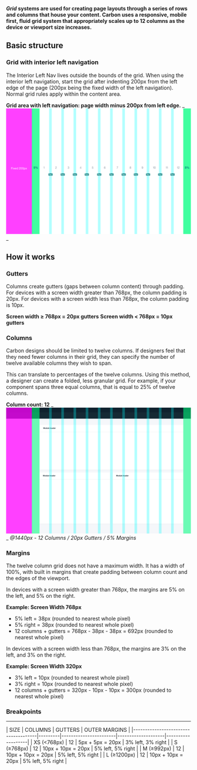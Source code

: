 **_Grid_ systems are used for creating page layouts through a series of rows and columns that house your content. Carbon uses a responsive, mobile first, fluid grid system that appropriately scales up to 12 columns as the device or viewport size increases.**

## Basic structure

<div data-insert-component="GridExample"></div>

### Grid with interior left navigation

The Interior Left Nav lives outside the bounds of the grid. When using the interior left navigation, start the grid after indenting 200px from the left edge of the page (200px being the fixed width of the left navigation). Normal grid rules apply within the content area.

**Grid area with left navigation: page width minus 200px from left edge.**
_
![Interior left nav grid](images/grid-4.png)
_

## How it works

### Gutters

Columns create gutters (gaps between column content) through padding. For devices with a screen width greater than 768px, the column padding is 20px. For devices with a screen width less than 768px, the column padding is 10px.

**Screen width ≥ 768px = 20px gutters**
**Screen width < 768px = 10px gutters**

### Columns

Carbon designs should be limited to twelve columns. If designers feel that they need fewer columns in their grid, they can specify the number of twelve available columns they wish to span.

This can translate to percentages of the twelve columns. Using this method, a designer can create a folded, less granular grid. For example, if your component spans three equal columns, that is equal to 25% of twelve columns.

**Column count: 12**
_
![Interior left nav grid](images/grid-5.png)
_
_@1440px - 12 Columns / 20px Gutters / 5% Margins_

### Margins

The twelve column grid does not have a maximum width. It has a width of 100%, with built in margins that create padding between column count and the edges of the viewport.

In devices with a screen width greater than 768px, the margins are 5% on the left, and 5% on the right.

**Example: Screen Width 768px**

* 5% left = 38px (rounded to nearest whole pixel)
* 5% right = 38px (rounded to nearest whole pixel)
* 12 columns + gutters = 768px - 38px - 38px = 692px (rounded to nearest whole pixel)

In devices with a screen width less than 768px, the margins are 3% on the left, and 3% on the right.

**Example: Screen Width 320px**

* 3% left = 10px (rounded to nearest whole pixel)
* 3% right = 10px (rounded to nearest whole pixel)
* 12 columns + gutters = 320px - 10px - 10px = 300px (rounded to nearest whole pixel)

### Breakpoints

---
| SIZE                         | COLUMNS | GUTTERS            | OUTER MARGINS     |
|-------------------------------------|---------|-----------------------|--------------------|-------------------|
| XS (<768px) | 12      | 5px + 5px = 20px   | 3% left, 3% right |
| S (≥768px)      | 12      | 10px + 10px = 20px | 5% left, 5% right |
| M (≥992px)     | 12      | 10px + 10px = 20px | 5% left, 5% right |
| L (≥1200px)     | 12      | 10px + 10px = 20px | 5% left, 5% right |
